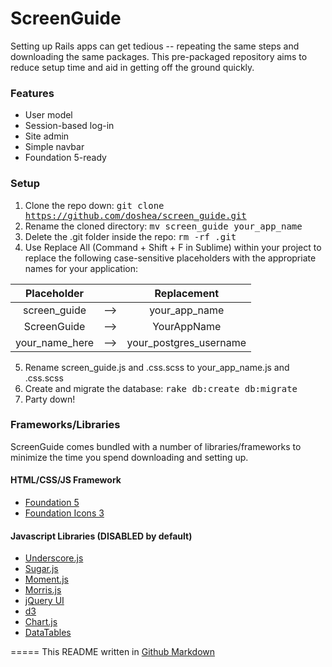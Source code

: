 # ScreenGuide

Setting up Rails apps can get tedious -- repeating the same steps and downloading the same packages. This pre-packaged repository aims to reduce setup time and aid in getting off the ground quickly.

### Features
  * User model
  * Session-based log-in
  * Site admin
  * Simple navbar
  * Foundation 5-ready

### Setup
1. Clone the repo down: <tt>git clone https://github.com/doshea/screen_guide.git</tt>
2. Rename the cloned directory: <tt>mv screen_guide your_app_name</tt>
3. Delete the .git folder inside the repo: <tt>rm -rf .git</tt>
4. Use Replace All (Command + Shift + F in Sublime) within your project to replace the following case-sensitive placeholders with the appropriate names for your application:

  | Placeholder         |          |           Replacement         |
  | :------------: |:-----:|:--------------------:|
  | screen_guide         |   --> |        your_app_name       |
  | ScreenGuide          |   --> |         YourAppName        |
  | your_name_here |   --> | your_postgres_username |

5. Rename screen_guide.js and .css.scss to your_app_name.js and .css.scss
6. Create and migrate the database: <tt>rake db:create db:migrate</tt>
7. Party down!

### Frameworks/Libraries
ScreenGuide comes bundled with a number of libraries/frameworks to minimize the time you spend downloading and setting up.

#### HTML/CSS/JS Framework
  * [Foundation 5](http://foundation.zurb.com/docs/)
  * [Foundation Icons 3](http://zurb.com/playground/foundation-icon-fonts-3)

#### Javascript Libraries (DISABLED by default)
  * [Underscore.js](http://underscorejs.org/)
  * [Sugar.js](http://sugarjs.com/)
  * [Moment.js](http://momentjs.com/)
  * [Morris.js](http://momentjs.com/)
  * [jQuery UI](https://jqueryui.com/)
  * [d3](http://d3js.org/)
  * [Chart.js](http://www.chartjs.org/)
  * [DataTables](https://datatables.net/)

=====
This README written in [Github Markdown](https://github.com/adam-p/markdown-here/wiki/Markdown-Cheatsheet)